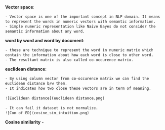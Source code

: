 **Vector space**:

    - Vector space is one of the important concept in NLP domain. It means to represent the words in numeric vectors with semantic information.
    - Simple numeric representation like Naive Bayes do not consider the semantic information about any word.

**word by word and word by document**:

    - these are technique to represent the word in numeric matrix which contain the information about how each word is close to other word.
    - The resultant matrix is also called co-occurence matrix.

**euclidean distance**:

    - By using column vector from co-occurence matrix we can find the euclidean distance b/w them.
    - It indicates how two close these vectors are in term of meaning.
    
    ![Euclidean distance](euclidean distance.png)

    - It can fail it dataset is not normalize.
    ![Con of ED](cosine_sim_intuition.png)
**Cosine similarity**
    - 